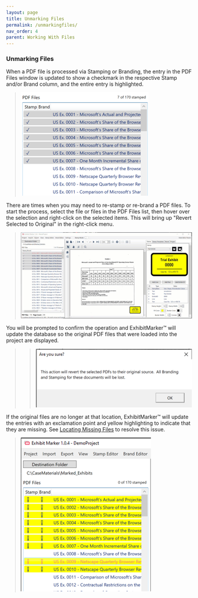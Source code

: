 ```yaml
---
layout: page
title: Unmarking Files
permalink: /unmarkingfiles/
nav_order: 4
parent: Working With Files
---
```


### Unmarking Files

When a PDF file is processed via Stamping or Branding, the entry in the PDF Files window is updated to show a checkmark in the respective Stamp and/or Brand column, and the entire entry is highlighted.

> ![Screen Grab - PDF File List with Checkmarks](../../assets/working_with_files_assets/working_with_files_unmarking_01_listofmarkeddocs.png)

There are times when you may need to re-stamp or re-brand a PDF files.  To start the process, select the file or files in the PDF Files list, then hover over the selection and right-click on the selected items.  This will bring up "Revert Selected to Original" in the right-click menu.

> ![Animation - Revert to Original operation](../../assets/working_with_files_assets/working_with_files_unmarking_02_unmarkoperation.gif)

You will be prompted to confirm the operation and ExhibitMarker&trade; will update the database so the original PDF files that were loaded into the project are displayed.

> > ![Screen Grab - Confirm Revert to Original](../../assets/working_with_files_assets/working_with_files_unmarking_03_confirmunmark.png)

If the original files are no longer at that location, ExhibitMarker&trade; will update the entries with an exclamation point and yellow highlighting to indicate that they are missing.  See [Locating Missing Files](working_with_files_locatingmissing.markdown) to resolve this issue.

> ![Screen Grab - Missing File Indicator](../../assets/working_with_files_assets/working_with_files_locatingmissing_01_lostpdfs.png)